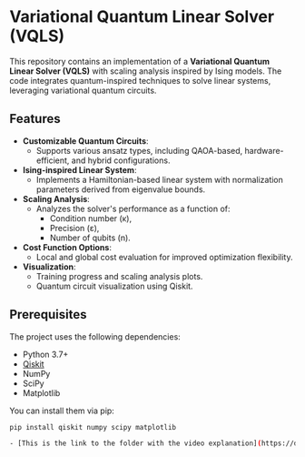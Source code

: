 # Variational Quantum Linear Solver (VQLS)

This repository contains an implementation of a **Variational Quantum Linear Solver (VQLS)** with scaling analysis inspired by Ising models. The code integrates quantum-inspired techniques to solve linear systems, leveraging variational quantum circuits.

## Features

- **Customizable Quantum Circuits**:
  - Supports various ansatz types, including QAOA-based, hardware-efficient, and hybrid configurations.
- **Ising-inspired Linear System**:
  - Implements a Hamiltonian-based linear system with normalization parameters derived from eigenvalue bounds.
- **Scaling Analysis**:
  - Analyzes the solver's performance as a function of:
    - Condition number (κ),
    - Precision (ε),
    - Number of qubits (n).
- **Cost Function Options**:
  - Local and global cost evaluation for improved optimization flexibility.
- **Visualization**:
  - Training progress and scaling analysis plots.
  - Quantum circuit visualization using Qiskit.

## Prerequisites

The project uses the following dependencies:
- Python 3.7+
- [Qiskit](https://qiskit.org/)
- NumPy
- SciPy
- Matplotlib

You can install them via pip:

```bash
pip install qiskit numpy scipy matplotlib

- [This is the link to the folder with the video explanation](https://drive.google.com/drive/folders/1xu_UcqyqD3Ovhe9AgvSbKnlB8unU8sjI?usp=sharing)
